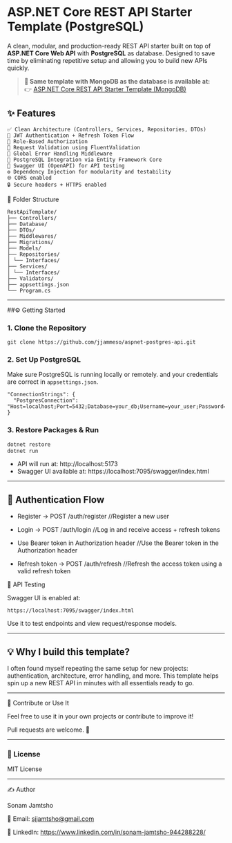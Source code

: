 # ASP.NET Core REST API Starter Template (PostgreSQL)
  
A clean, modular, and production-ready REST API starter built on top of **ASP.NET Core Web API** with **PostgreSQL** as database.
Designed to save time by eliminating repetitive setup and allowing you to build new APIs quickly.

> **🚀 Same template with MongoDB as the database is available at:**  
> 👉 [ASP.NET Core REST API Starter Template (MongoDB)](https://github.com/jjammeso/aspnet-mongo-api)

## ✨ Features

    ✅ Clean Architecture (Controllers, Services, Repositories, DTOs)
    🔐 JWT Authentication + Refresh Token Flow
    👥 Role-Based Authorization
    🧾 Request Validation using FluentValidation
    🧼 Global Error Handling Middleware
    🐘 PostgreSQL Integration via Entity Framework Core
    📖 Swagger UI (OpenAPI) for API testing
    ⚙️ Dependency Injection for modularity and testability
    🌐 CORS enabled
    🔒 Secure headers + HTTPS enabled

📁 Folder Structure
```
RestApiTemplate/
├── Controllers/
├── Database/
├── DTOs/
├── Middlewares/
├── Migrations/
├── Models/
├── Repositories/
│ └── Interfaces/
├── Services/
│ └── Interfaces/
├── Validators/
├── appsettings.json
└── Program.cs
```

---

##⚙️ Getting Started

### 1. Clone the Repository
```
git clone https://github.com/jjammeso/aspnet-postgres-api.git
```

### 2. Set Up PostgreSQL

Make sure PostgreSQL is running locally or remotely. and your credentials are correct in `appsettings.json`.

```
"ConnectionStrings": {
  "PostgresConnection": "Host=localhost;Port=5432;Database=your_db;Username=your_user;Password=your_password",
}
```

### 3. Restore Packages & Run
```bash
dotnet restore
dotnet run
```

- API will run at: http://localhost:5173
- Swagger UI available at: https://localhost:7095/swagger/index.html

---

## 🔐 Authentication Flow

- Register → POST /auth/register    //Register a new user

- Login → POST /auth/login         //Log in and receive access + refresh tokens

- Use Bearer token in Authorization header      //Use the Bearer token in the Authorization header

- Refresh token → POST /auth/refresh          //Refresh the access token using a valid refresh token

🧪 API Testing

Swagger UI is enabled at:

    https://localhost:7095/swagger/index.html

Use it to test endpoints and view request/response models.

---

## 💡 Why I build this template?

I often found myself repeating the same setup for new projects: authentication, architecture, error handling, and more. This template helps spin up a new REST API in minutes with all essentials ready to go.

---

🤝 Contribute or Use It

Feel free to use it in your own projects or contribute to improve it!

Pull requests are welcome. 🌟

---

### 📄 License

MIT License

---

✍️ Author

Sonam Jamtsho

📧 Email: sjjamtsho@gmail.com

🔗 LinkedIn: https://www.linkedin.com/in/sonam-jamtsho-944288228/
